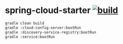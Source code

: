 spring-cloud-starter [![build](https://travis-ci.org/daggerok/spring-cloud-starter.svg?branch=master)](https://travis-ci.org/daggerok/spring-cloud-starter)
====================

```sh
gradle clean build
gradle :cloud-config-server:bootRun
gradle :discovery-service-registry:bootRun
gradle :service:bootRun
```
